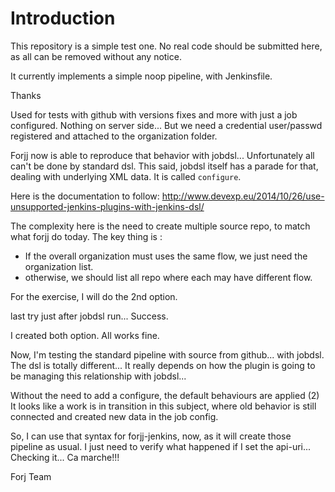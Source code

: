 # Introduction

This repository is a simple test one.
No real code should be submitted here, as all can be removed without any notice.

It currently implements a simple noop pipeline, with Jenkinsfile.

Thanks

Used for tests with github with versions fixes and more with just a job configured. Nothing on server side...
But we need a credential user/passwd registered and attached to the organization folder.

Forjj now is able to reproduce that behavior with jobdsl... 
Unfortunately all can't be done by standard dsl. This said, jobdsl itself has a parade for that, dealing with underlying XML data. It is called `configure`.

Here is the documentation to follow:
http://www.devexp.eu/2014/10/26/use-unsupported-jenkins-plugins-with-jenkins-dsl/

The complexity here is the need to create multiple source repo, to match what forjj do today.
The key thing is :
- If the overall organization must uses the same flow, we just need the organization list.
- otherwise, we should list all repo where each may have different flow.

For the exercise, I will do the 2nd option.

last try just after jobdsl run... Success.

I created both option. All works fine.

Now, I'm testing the standard pipeline with source from github...
with jobdsl. The dsl is totally different... It really depends on how the plugin is going to be managing this relationship with jobdsl...

Without the need to add a configure, the default behaviours are applied (2) 
It looks like a work is in transition in this subject, where old behavior is still connected and created new data in the job config.

So, I can use that syntax for forjj-jenkins, now, as it will create those pipeline as usual. I just need to verify what happened if I set the api-uri...
Checking it... Ca marche!!!

Forj Team
